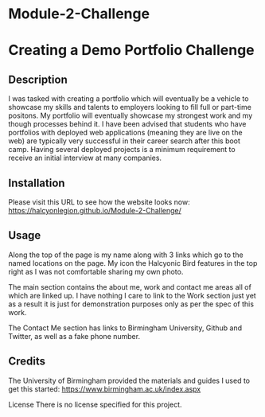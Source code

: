 # Module-2-Challenge

# Creating a Demo Portfolio Challenge

## Description

I was tasked with creating a portfolio which will eventually be a vehicle to showcase my skills and talents to employers looking to fill full or part-time positons. My portfolio will eventually showcase my strongest work and my though processes behind it. I have been advised that students who have portfolios with deployed web applications (meaning they are live on the web) are typically very successful in their career search after this boot camp. Having several deployed projects is a minimum requirement to receive an initial interview at many companies. 

## Installation
Please visit this URL to see how the website looks now: https://halcyonlegion.github.io/Module-2-Challenge/

## Usage

Along the top of the page is my name along with 3 links which go to the named locations on the page. My icon the Halcyonic Bird features in the top right as I was not comfortable sharing my own photo.

The main section contains the about me, work and contact me areas all of which are linked up. I have nothing I care to link to the Work section just yet as a result it is just for demonstration purposes only as per the spec of this work.

The Contact Me section has links to Birmingham University, Github and Twitter, as well as a fake phone number.

## Credits

The University of Birmingham provided the materials and guides I used to get this started: https://www.birmingham.ac.uk/index.aspx

License
There is no license specified for this project.